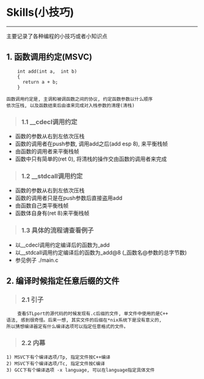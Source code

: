 # **Skills(小技巧)** #
***
主要记录了各种编程的小技巧或者小知识点


## **1. 函数调用约定(MSVC)** ##
        int add(int a,  int b)  
        {  
          return a + b;  
        }  

    函数调用约定是, 主调和被调函数之间的协议, 约定函数参数以什么顺序  
    依次压栈, 以及函数结束后由谁来完成对入栈参数的清理(清栈)
> ### **1.1 __cdecl调用约定** ###
* 函数的参数从右到左依次压栈
* 函数的调用者在push参数, 调用add之后(add esp 8), 来平衡栈帧
* 由函数的调用者来平衡栈帧
* 函数中只有简单的(ret 0), 将清栈的操作交由函数的调用者来完成 

> ### **1.2 __stdcall调用约定** ###
* 函数的参数从右到左依次压栈
* 函数的调用者只是在push参数后直接盗用add
* 由函数自己类平衡栈帧
* 函数体自身有(ret 8)来平衡栈帧

> ### **1.3 具体的流程请查看例子** ###
* 以__cdecl调用约定编译后的函数为_add
* 以__stdcall调用约定编译后的函数为_add@8 (_函数名@参数的总字节数)
* 参见例子 ./main.c 



## **2. 编译时候指定任意后缀的文件** ##
> ### **2.1 引子** ###
        查看STLport的源代码的时候发现有.c后缀的文件, 单文件中使用的是C++  
    语法, 感到很奇怪。后来一想, 其实文件的后缀在*nix系统下是没有意义的,  
    所以猜想编译器定有什么编译选项可以指定任意格式的文件。

> ### **2.2 内幕** ###
    1) MSVC下有个编译选项/Tp, 指定文件按C++编译
    2) MSVC下有个编译选项/Tc, 指定文件按C编译
    3) GCC下有个编译选项 -x language, 可以在language指定具体文件
